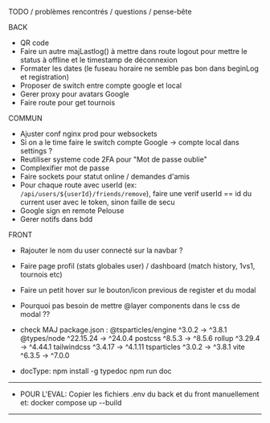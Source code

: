 TODO / problèmes rencontrés / questions / pense-bête

BACK

- QR code
- Faire un autre majLastlog() à mettre dans route logout pour mettre le status à offline et le timestamp de déconnexion
- Formater les dates (le fuseau horaire ne semble pas bon dans beginLog et registration)
- Proposer de switch entre compte google et local
- Gerer proxy pour avatars Google
- Faire route pour get tournois


COMMUN

- Ajuster conf nginx prod pour websockets
- Si on a le time faire le switch compte Google -> compte local dans settings ?
- Reutiliser systeme code 2FA pour "Mot de passe oublie"
- Complexifier mot de passe
- Faire sockets pour statut online / demandes d'amis
- Pour chaque route avec userId (ex: `/api/users/${userId}/friends/remove`), faire une verif userId == id du current user avec le token, sinon faille de secu
- Google sign en remote Pelouse
- Gerer notifs dans bdd

FRONT

- Rajouter le nom du user connecté sur la navbar ?
- Faire page profil (stats globales user) / dashboard (match history, 1vs1, tournois etc)
- Faire un petit hover sur le bouton/icon previous de register et du modal
- Pourquoi pas besoin de mettre @layer components dans le css de modal ??

- check MAJ package.json :
 @tsparticles/engine         ^3.0.2  →   ^3.8.1
 @types/node              ^22.15.24  →  ^24.0.4
 postcss                     ^8.5.3  →   ^8.5.6
 rollup                     ^3.29.4  →  ^4.44.1
 tailwindcss                ^3.4.17  →  ^4.1.11
 tsparticles                 ^3.0.2  →   ^3.8.1
 vite                        ^6.3.5  →   ^7.0.0

- docType:	npm install -g typedoc
			npm run doc

------------------------------------------------------------------------
- POUR L'EVAL:
Copier les fichiers .env du back et du front manuellement et:
docker compose up --build
------------------------------------------------------------------------